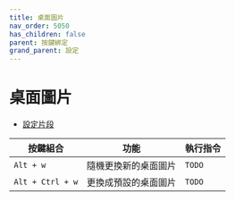 ```yaml
---
title: 桌面圖片
nav_order: 5050
has_children: false
parent: 按鍵綁定
grand_parent: 設定
---
```



# 桌面圖片

* [設定片段](https://github.com/samwhelp/ultramarine-hyprland-adjustment/blob/main/prototype/main/hyprland-config/Main/asset/overlay/etc/skel/.config/hypr/hyprland.conf)

| 按鍵組合         | 功能                 | 執行指令                                         |
| ---------------- | -------------------- | ------------------------------------------------ |
| `Alt + w`        | 隨機更換新的桌面圖片 | `TODO` |
| `Alt + Ctrl + w` | 更換成預設的桌面圖片 | `TODO` |
